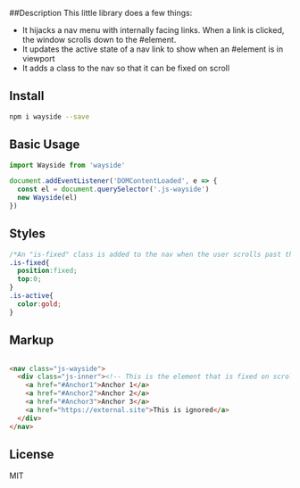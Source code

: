 ##Description
This little library does a few things:
- It hijacks a nav menu with internally facing links. When a link is clicked, the window scrolls down to the #element.
- It updates the active state of a nav link to show when an #element is in viewport
- It adds a class to the nav so that it can be fixed on scroll 

## Install 
```bash
npm i wayside --save
```

## Basic Usage
```javascript
import Wayside from 'wayside'

document.addEventListener('DOMContentLoaded', e => {
  const el = document.querySelector('.js-wayside')
  new Wayside(el)
})
```

## Styles
```css
/*An "is-fixed" class is added to the nav when the user scrolls past the top of the element*/
.is-fixed{
  position:fixed;
  top:0;
}
.is-active{
  color:gold;
}
```

## Markup
```html

<nav class="js-wayside">
  <div class="js-inner"><!-- This is the element that is fixed on scroll -->
    <a href="#Anchor1">Anchor 1</a>
    <a href="#Anchor2">Anchor 2</a>
    <a href="#Anchor3">Anchor 3</a>
    <a href="https://external.site">This is ignored</a>
  </div>
</nav>
```

## License 
MIT
